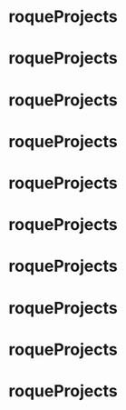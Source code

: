 # roqueProjects
# roqueProjects
# roqueProjects
# roqueProjects
# roqueProjects
# roqueProjects
# roqueProjects
# roqueProjects
# roqueProjects
# roqueProjects
